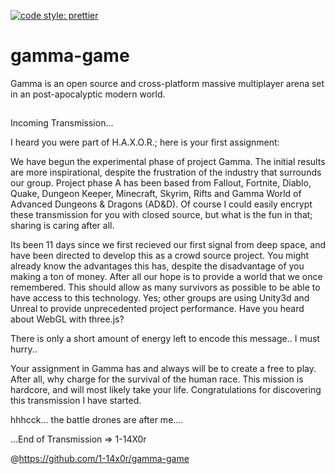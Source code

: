 [![code style: prettier](https://img.shields.io/badge/code_style-prettier-ff69b4.svg?style=flat-square)](https://github.com/prettier/prettier)

# gamma-game
Gamma is an open source and cross-platform massive multiplayer arena set in an post-apocalyptic modern world.

##
Incoming Transmission...

I heard you were part of H.A.X.O.R.; here is your first assignment: 

We have begun the experimental phase of project Gamma. The initial results are more inspirational, despite the frustration of the industry that surrounds our group. Project phase A has been based from Fallout, Fortnite, Diablo, Quake, Dungeon Keeper, Minecraft, Skyrim, Rifts and Gamma World of Advanced Dungeons & Dragons (AD&D). Of course I could easily encrypt these transmission for you with closed source, but what is the fun in that; sharing is caring after all. 

Its been 11 days since we first recieved our first signal from deep space, and have been directed  to develop this as a crowd source project. You might already know the advantages this has, despite the disadvantage of you making a ton of money. After all our hope is to provide a world that we once remembered. This should allow as many survivors as possible to be able to have access to this technology. Yes; other groups are using Unity3d and Unreal to provide unprecedented project performance. Have you heard about WebGL with three.js?

There is only a short amount of energy left to encode this message.. I must hurry.. 

Your assignment in Gamma has and always will be to create a free to play. After all, why charge for the survival of the human race. This mission is hardcore, and will most likely take your life. Congratulations for discovering this transmission I have started.

hhhcck... the battle drones are after me....

...End of Transmission => 1-14X0r

<eof>

@https://github.com/1-14x0r/gamma-game
